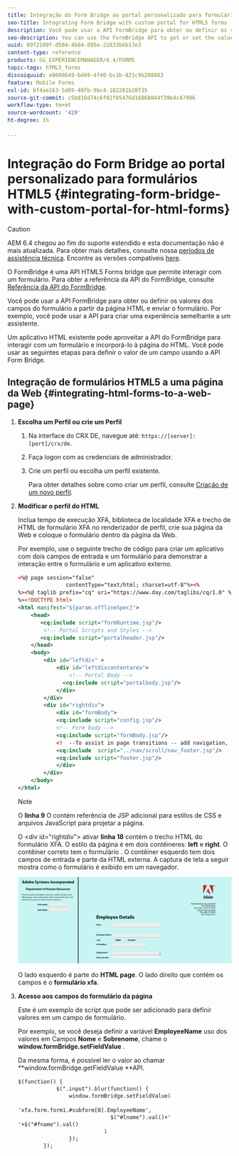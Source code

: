 ```yaml
---
title: Integração do Form Bridge ao portal personalizado para formulários HTML5
seo-title: Integrating Form Bridge with custom portal for HTML5 forms
description: Você pode usar a API FormBridge para obter ou definir os valores dos campos do formulário a partir da página HTML e enviar o formulário.
seo-description: You can use the FormBridge API to get or set the values of form fields from the HTML page and submit the form.
uuid: 09f2189f-d584-4b84-895e-22833b6b17e3
content-type: reference
products: SG_EXPERIENCEMANAGER/6.4/FORMS
topic-tags: hTML5_forms
discoiquuid: e0608649-bd49-4f40-bc1b-821c9b208883
feature: Mobile Forms
exl-id: bf4ae163-5d89-48fb-9bc4-182281b28f35
source-git-commit: c5b816d74c6f02f85476d16868844f39b4c47996
workflow-type: tm+mt
source-wordcount: '429'
ht-degree: 1%

---
```


# Integração do Form Bridge ao portal personalizado para formulários HTML5 {#integrating-form-bridge-with-custom-portal-for-html-forms}

>[!CAUTION]
>
>AEM 6.4 chegou ao fim do suporte estendido e esta documentação não é mais atualizada. Para obter mais detalhes, consulte nossa [períodos de assistência técnica](https://helpx.adobe.com/br/support/programs/eol-matrix.html). Encontre as versões compatíveis [here](https://experienceleague.adobe.com/docs/).

O FormBridge é uma API HTML5 Forms bridge que permite interagir com um formulário. Para obter a referência da API do FormBridge, consulte [Referência da API do FormBridge](/help/forms/using/form-bridge-apis.md).

Você pode usar a API FormBridge para obter ou definir os valores dos campos do formulário a partir da página HTML e enviar o formulário. Por exemplo, você pode usar a API para criar uma experiência semelhante a um assistente.

Um aplicativo HTML existente pode aproveitar a API do FormBridge para interagir com um formulário e incorporá-lo à página do HTML. Você pode usar as seguintes etapas para definir o valor de um campo usando a API Form Bridge.

## Integração de formulários HTML5 a uma página da Web {#integrating-html-forms-to-a-web-page}

1. **Escolha um Perfil ou crie um Perfil**

   1. Na interface do CRX DE, navegue até: `https://[server]:[port]/crx/de`.
   1. Faça logon com as credenciais de administrador.
   1. Crie um perfil ou escolha um perfil existente.

      Para obter detalhes sobre como criar um perfil, consulte [Criação de um novo perfil](/help/forms/using/custom-profile.md).

1. **Modificar o perfil do HTML**

   Inclua tempo de execução XFA, biblioteca de localidade XFA e trecho de HTML de formulário XFA no renderizador de perfil, crie sua página da Web e coloque o formulário dentro da página da Web.

   Por exemplo, use o seguinte trecho de código para criar um aplicativo com dois campos de entrada e um formulário para demonstrar a interação entre o formulário e um aplicativo externo.

   ```xml
   <%@ page session="false"
                  contentType="text/html; charset=utf-8"%><%
   %><%@ taglib prefix="cq" uri="https://www.day.com/taglibs/cq/1.0" %><%
   %><!DOCTYPE html>
   <html manifest="${param.offlineSpec}">
       <head>
          <cq:include script="formRuntime.jsp"/>
           <!-- Portal Scripts and Styles -->
          <cq:include script="portalheader.jsp"/> 
       </head>
       <body>
           <div id="leftdiv" >
               <div id="leftdivcontentarea">   
                   <!-- Portal Body -->
                 <cq:include script="portalbody.jsp"/>  
               </div>
           </div>
           <div id="rightdiv">
               <div id="formBody">
               <cq:include script="config.jsp"/>
               <!-- Form body -->
               <cq:include script="formBody.jsp"/>
               <!  --To assist in page transitions -- add navigation, based on scrolling -->
               <cq:include  script="../nav/scroll/nav_footer.jsp"/>
               <cq:include script="footer.jsp"/>
               </div>    
           </div>
       </body>
   </html>
   ```

   >[!NOTE]
   >
   >O **linha 9** O contém referência de JSP adicional para estilos de CSS e arquivos JavaScript para projetar a página.
   >
   >O &lt;div id=&quot;rightdiv&quot;> ativar **linha 18** contém o trecho HTML do formulário XFA.
   O estilo da página é em dois contêineres: **left** e **right**. O contêiner correto tem o formulário . O contêiner esquerdo tem dois campos de entrada e parte da HTML externa.
   A captura de tela a seguir mostra como o formulário é exibido em um navegador.

   ![portal](assets/portal.jpg)

   O lado esquerdo é parte do **HTML page**. O lado direito que contém os campos é o **formulário xfa**.

1. **Acesso aos campos do formulário da página**

   Este é um exemplo de script que pode ser adicionado para definir valores em um campo de formulário.

   Por exemplo, se você deseja definir a variável **EmployeeName** uso dos valores em Campos **Nome** e **Sobrenome**, chame o **window.formBridge.setFieldValue** .

   Da mesma forma, é possível ler o valor ao chamar **window.formBridge.getFieldValue **API.

   ```
   $(function() {
               $(".input").blur(function() {
                   window.formBridge.setFieldValue(
                               'xfa.form.form1.#subform[0].EmployeeName',
                                $("#lname").val()+' '+$("#fname").val()
                              )
                   });
           });
   ```
